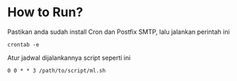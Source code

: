 # How to Run?
Pastikan anda sudah install Cron dan Postfix SMTP, lalu jalankan perintah ini
```
crontab -e
```

Atur jadwal dijalankannya script seperti ini
```
0 0 * * 3 /path/to/script/ml.sh
```
